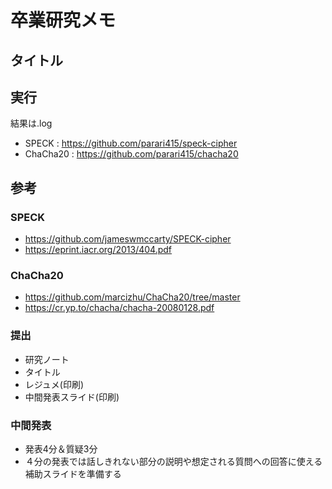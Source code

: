 # 卒業研究メモ
## タイトル

## 実行
結果は.log
* SPECK : https://github.com/parari415/speck-cipher
* ChaCha20 : https://github.com/parari415/chacha20
## 参考
### SPECK
* https://github.com/jameswmccarty/SPECK-cipher
* https://eprint.iacr.org/2013/404.pdf
### ChaCha20
* https://github.com/marcizhu/ChaCha20/tree/master
* https://cr.yp.to/chacha/chacha-20080128.pdf

### 提出
* 研究ノート
* タイトル
* レジュメ(印刷)
* 中間発表スライド(印刷)

### 中間発表
* 発表4分＆質疑3分
* ４分の発表では話しきれない部分の説明や想定される質問への回答に使える補助スライドを準備する